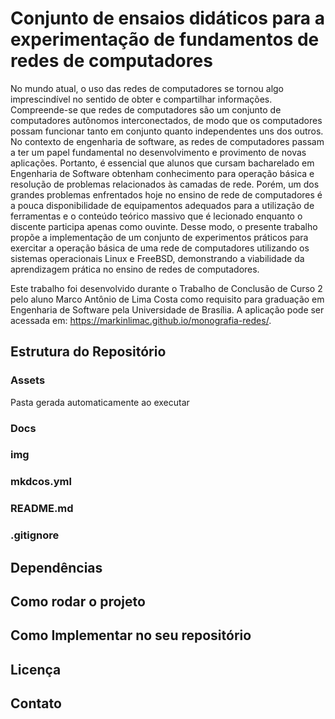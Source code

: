 # Conjunto de ensaios didáticos para a experimentação de fundamentos de redes de computadores

No mundo atual, o uso das redes de computadores se tornou algo imprescindível no sentido de obter e compartilhar informações. Compreende-se que redes de computadores são um conjunto de computadores autônomos interconectados, de modo que os computadores possam funcionar tanto em conjunto quanto independentes uns dos outros. No contexto de engenharia de software, as redes de computadores passam a ter um papel fundamental no desenvolvimento e provimento de novas aplicações. Portanto, é essencial que alunos que cursam bacharelado em Engenharia de Software obtenham conhecimento para operação básica e resolução de problemas relacionados às camadas de rede. Porém, um dos grandes problemas enfrentados hoje no ensino de rede de computadores é a pouca disponibilidade de equipamentos adequados para a utilização de ferramentas e o conteúdo teórico massivo que é lecionado enquanto o discente participa apenas como ouvinte. Desse modo, o presente trabalho propõe a implementação de um conjunto de experimentos práticos para exercitar a operação básica de uma rede de computadores utilizando os sistemas operacionais Linux e FreeBSD, demonstrando a viabilidade da aprendizagem prática no ensino de redes de computadores.

Este trabalho foi desenvolvido durante o Trabalho de Conclusão de Curso 2 pelo aluno Marco Antônio de Lima Costa como requisito para graduação em Engenharia de Software pela Universidade de Brasília. A aplicação pode ser acessada em: https://markinlimac.github.io/monografia-redes/.

## Estrutura do Repositório
### Assets
Pasta gerada automaticamente ao executar 

### Docs

### img

### mkdcos.yml

### README.md

### .gitignore

## Dependências
## Como rodar o projeto
## Como Implementar no seu repositório
## Licença
## Contato
